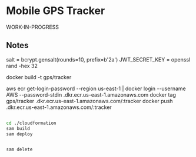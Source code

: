 # Mobile GPS Tracker

WORK-IN-PROGRESS

## Notes

salt = bcrypt.gensalt(rounds=10, prefix=b'2a')
JWT_SECRET_KEY = openssl rand -hex 32

docker build -t gps/tracker

aws ecr get-login-password --region us-east-1 | docker login --username AWS --password-stdin <YOUR ACCT ID>.dkr.ecr.us-east-1.amazonaws.com
docker tag gps/tracker <YOUR ACCT ID>.dkr.ecr.us-east-1.amazonaws.com/<AN ECR REPOSITORY>:tracker
docker push <YOUR ACCT ID>.dkr.ecr.us-east-1.amazonaws.com/<AN ECR REPOSITORY>:tracker

```bash

cd ./cloudformation
sam build
sam deploy

````

```bash

sam delete

```
